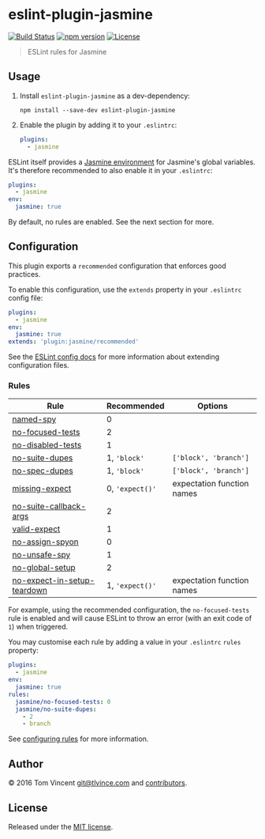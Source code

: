 # eslint-plugin-jasmine

[![Build Status][travis-image]][travis-url]
[![npm version][npm-image]][npm-url]
[![License][license-image]][license-url]

[travis-url]: https://travis-ci.org/tlvince/eslint-plugin-jasmine
[travis-image]: https://img.shields.io/travis/tlvince/eslint-plugin-jasmine.svg
[npm-url]: https://www.npmjs.com/package/eslint-plugin-jasmine
[npm-image]: https://img.shields.io/npm/v/eslint-plugin-jasmine.svg
[license-url]: https://opensource.org/licenses/MIT
[license-image]: https://img.shields.io/npm/l/eslint-plugin-jasmine.svg

> ESLint rules for Jasmine

## Usage

1. Install `eslint-plugin-jasmine` as a dev-dependency:

    ```shell
    npm install --save-dev eslint-plugin-jasmine
    ```

2. Enable the plugin by adding it to your `.eslintrc`:

    ```yaml
    plugins:
      - jasmine
    ```

ESLint itself provides a [Jasmine environment][env] for Jasmine's global
variables. It's therefore recommended to also enable it in your `.eslintrc`:

```yaml
plugins:
  - jasmine
env:
  jasmine: true
```

By default, no rules are enabled. See the next section for more.

[env]: http://eslint.org/docs/user-guide/configuring#specifying-environments

## Configuration

This plugin exports a `recommended` configuration that enforces good practices.

To enable this configuration, use the `extends` property in your `.eslintrc`
config file:

```yaml
plugins:
  - jasmine
env:
  jasmine: true
extends: 'plugin:jasmine/recommended'
```

See the [ESLint config docs][] for more information about extending
configuration files.

[eslint config docs]: http://eslint.org/docs/user-guide/configuring#extending-configuration-files

### Rules

Rule                            | Recommended      | Options
----                            | -----------      | -------
[named-spy][]                   | 0                |
[no-focused-tests][]            | 2                |
[no-disabled-tests][]           | 1                |
[no-suite-dupes][]              | 1, `'block'`     | `['block', 'branch']`
[no-spec-dupes][]               | 1, `'block'`     | `['block', 'branch']`
[missing-expect][]              | 0, `'expect()'`  | expectation function names
[no-suite-callback-args][]      | 2                |
[valid-expect][]                | 1                |
[no-assign-spyon][]             | 0                |
[no-unsafe-spy][]               | 1                |
[no-global-setup][]             | 2                |
[no-expect-in-setup-teardown][] | 1, `'expect()'`  | expectation function names

For example, using the recommended configuration, the `no-focused-tests` rule
is enabled and will cause ESLint to throw an error (with an exit code of `1`)
when triggered.

You may customise each rule by adding a value in your `.eslintrc` `rules`
property:

```yaml
plugins:
  - jasmine
env:
  jasmine: true
rules:
  jasmine/no-focused-tests: 0
  jasmine/no-suite-dupes:
    - 2
    - branch
```

See [configuring rules][] for more information.

[named-spy]: docs/rules/named-spy.md
[no-focused-tests]: docs/rules/no-focused-tests.md
[no-disabled-tests]: docs/rules/no-disabled-tests.md
[no-suite-dupes]: docs/rules/no-suite-dupes.md
[no-spec-dupes]: docs/rules/no-spec-dupes.md
[missing-expect]: docs/rules/missing-expect.md
[no-suite-callback-args]: docs/rules/no-suite-callback-args.md
[valid-expect]: docs/rules/valid-expect.md
[no-assign-spyon]: docs/rules/no-assign-spyon.md
[no-unsafe-spy]: docs/rules/no-unsafe-spy.md
[no-global-setup]: docs/rules/no-global-setup.md
[no-expect-in-setup-teardown]: docs/rules/no-expect-in-setup-teardown.md

[configuring rules]: http://eslint.org/docs/user-guide/configuring#configuring-rules

## Author

© 2016 Tom Vincent <git@tlvince.com> and [contributors][].

[contributors]: https://github.com/tlvince/eslint-plugin-jasmine/graphs/contributors

## License

Released under the [MIT license](http://tlvince.mit-license.org).
